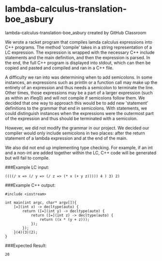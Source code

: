 # lambda-calculus-translation-boe_asbury
lambda-calculus-translation-boe_asbury created by GitHub Classroom

We wrote a racket program that compiles lamda calculus expressions into C++ programs.
The method 'compile' takes in a string representation of a LC expression. The
expression is wrapped with the necessary C++ include statements and the main definition,
and then the expression is parsed. In the end, the full C++ program is displayed into
stdout, which can then be copied and pasted and compiled and ran in a C++ file.

A difficulty we ran into was determining when to add semicolons.
In some instances, an expressions such as println or a function call may make up the 
entirety of an expression and thus needs a semicolon to terminate the line. Other times,
those expressions may be a part of a larger expression (such as within an ifleq0) and 
will not compile if semicolons follow them. We decided that one way to approach this
would be to add new 'statement' definitions to the grammar that end in semicolons.
With statements, we could distinguish instances when the expressions were the
outermost part of the expression and thus should be terminated with a semicolon.

However, we did not modify the grammar in our project. We decided our compiler would
only include semicolons in two places: after the return statement of a lambda expression
and at the end of the main.

We also did not end up implementing type checking. For example, if an int and a non-int
are added together within the LC, C++ code will be generated but will fail to compile.

###Example LC input: 
```
((((/ x => (/ y => (/ z => (* x (+ y z))))) 4 ) 3) 2)
```

###Example C++ output:
```
#include <iostream>

int main(int argc, char* argv[]){
    [=](int x) -> decltype(auto) {
        return ([=](int y) -> decltype(auto) {
            return ([=](int z) -> decltype(auto) {
                return ((x * (y + z)));
            });
        });
    }(4)(3)(2);
}
```

###Expected Result:
```
20
```


